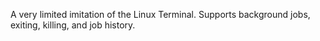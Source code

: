 A very limited imitation of the Linux Terminal. Supports background jobs, exiting, killing, and job history. 
